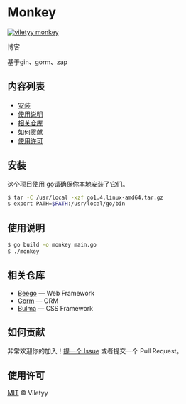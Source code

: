 <!--
 * @Date: 2021-03-21 19:54:57
 * @LastEditors: viletyy
 * @LastEditTime: 2021-04-22 09:37:26
 * @FilePath: /monkey/README.md
-->
# Monkey

[![viletyy monkey](https://img.shields.io/badge/readme%20style-standard-brightgreen.svg?style=flat-square)](https://github.com/viletyy/monkey)

博客

基于gin、gorm、zap

## 内容列表

- [安装](#安装)
- [使用说明](#使用说明)
- [相关仓库](#相关仓库)
- [如何贡献](#如何贡献)
- [使用许可](#使用许可)

## 安装

这个项目使用 [go](https://golang.org/)请确保你本地安装了它们。

```sh
$ tar -C /usr/local -xzf go1.4.linux-amd64.tar.gz
$ export PATH=$PATH:/usr/local/go/bin
```

## 使用说明

```sh
$ go build -o monkey main.go
$ ./monkey
```

## 相关仓库

- [Beego](https://beego.me/docs/intro/) — Web Framework
- [Gorm](https://github.com/jinzhu/gorm) — ORM
- [Bulma](https://bulma.io/documentation) — CSS Framework

## 如何贡献

非常欢迎你的加入！[提一个 Issue](https://github.com/viletyy/sheep/issues/new) 或者提交一个 Pull Request。


## 使用许可

[MIT](LICENSE) © Viletyy
